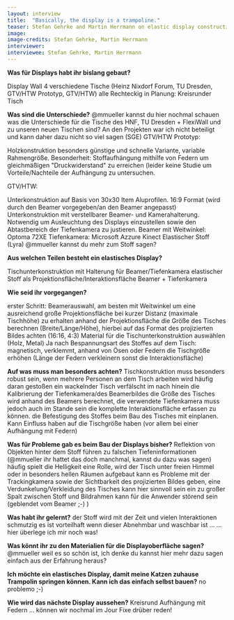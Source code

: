 ```yaml
---
layout: interview
title:  "Basically, the display is a trampoline."
teaser: Stefan Gehrke and Martin Herrmann on elastic display construction and materials, projection issues and practical challenges.
image: 
image-credits: Stefan Gehrke, Martin Herrmann
interviewer:
interviewee: Stefan Gehrke, Martin Herrmann
---
```


**Was für Displays habt ihr bislang gebaut?**

Display Wall
4 verschiedene Tische (Heinz Nixdorf Forum, TU Dresden, GTV/HTW Prototyp, GTV/HTW) alle Rechteckig
in Planung: Kreisrunder Tisch

**Was sind die Unterschiede?**
@mmueller kannst du hier nochmal schauen was die Unterschiede für die Tische des HNF, TU Dresden + FlexiWall und zu unseren neuen Tischen sind? An den Projekten war ich nicht beteiligt und kann daher dazu nicht so viel sagen (SGE)
GTV/HTW Prototyp:

Holzkonstruktion besonders günstige und schnelle Variante, variable Rahmengröße. Besonderheit: Stoffaufhängung mithilfe von Federn um gleichmäßigen "Druckwiderstand" zu erreichen (leider keine Studie um Vorteile/Nachteile der Aufhängung zu untersuchen.


GTV/HTW:

Unterkonstruktion auf Basis von 30x30 Item Aluprofilen.
16:9 Format (wird durch den Beamer vorgegeben/an den Beamer angepasst)
Unterkonstruktion mit verstellbarer Beamer- und Kamerahalterung. Notwendig um Ausleuchtung des Displays einzustellen sowie den Abtastbereich der Tiefenkamera zu justieren.
Beamer mit Weitwinkel: Optoma 72XE
Tiefenkamera: Microsoft Azzure Kinect
Elastischer Stoff (Lyra) @mmueller  kannst du mehr zum Stoff sagen?

**Aus welchen Teilen besteht ein elastisches Display?**

Tischunterkonstruktion mit Halterung für Beamer/Tiefenkamera
elastischer Stoff als Projektionsfläche/Interaktionsfläche
Beamer + Tiefenkamera

**Wie seid ihr vorgegangen?**

erster Schritt: Beamerauswahl, am besten mit Weitwinkel um eine ausreichend große Projektionsfläche bei kurzer Distanz (maximale Tischhöhe) zu erhalten
anhand der Projektionsfläche die Größe des Tisches berechnen (Breite/Länge/Höhe), hierbei auf das Format des projizierten Bildes achten (16:16, 4:3)
Material für die Tischunterkonstruktion auswählen (Holz, Metal)
Ja nach Bespannungsart des Stoffes auf dem Tisch: magnetisch, verklemmt, anhand von Ösen oder Federn die Tischgröße erhöhen (Länge der Federn verkleinern sonst die Interaktionsfläche)

**Auf was muss man besonders achten?**
Tischkonstruktion muss besonders robust sein, wenn mehrere Personen an dem Tisch arbeiten wird häufig daran gestoßen
ein wackelnder Tisch verfälscht im nach hinein die Kalibrierung der Tiefenkamera/des Beamerbildes
die Größe des Tisches wird anhand des Beamers berechnet, die verwendete Tiefenkamera muss jedoch auch im Stande sein die komplette Interaktionsfläche erfassen zu können.
die Befestigung des Stoffes beim Bau des Tisches mit einplanen. Kann Einfluss haben auf die Tischgröße haben (vor allem bei einer Aufhängung mit Federn)

**Was für Probleme gab es beim Bau der Displays bisher?**
Reflektion von Objekten hinter dem Stoff führen zu falschen Tiefeninformationen (@mmueller ihr hattet das doch manchmal, kannst du dazu was sagen)
häufig spielt die Helligkeit eine Rolle, wird der Tisch unter freien Himmel oder in besonders hellen Räumen aufgebaut kann es Probleme mit der Trackingkamera sowie der Sichtbarkeit des projizierten Bildes geben, eine Verdunkelung/Verkleidung des Tisches kann hier sinnvoll sein
ein zu großer Spalt zwischen Stoff und Bildrahmen kann für die Anwender störend sein (geblendet vom Beamer ;-) )

**Was habt ihr gelernt?**
der Stoff wird mit der Zeit und vielen Interaktionen schmutzig
es ist vorteilhaft wenn dieser Abnehmbar und waschbar ist
...
... hier überlege ich mir noch was!

**Was könnt ihr zu den Materialien für die Displayoberfläche sagen?**
@mmueller weil es so schön ist, ich denke du kannst hier mehr dazu sagen einfach aus der Erfahrung heraus?

**Ich möchte ein elastisches Display, damit meine Katzen zuhause Trampolin springen können. Kann ich das einfach selbst bauen?**
no problemo ;-)

**Wie wird das nächste Display aussehen?**
Kreisrund
Aufhängung mit Federn
... können wir nochmal im Jour Fixe drüber reden!


